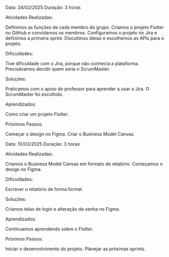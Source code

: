 Data: 24/02/2025
Duração: 3 horas

Atividades Realizadas:

Definimos as funções de cada membro do grupo.
Criamos o projeto Flutter no GitHub e convidamos os membros.
Configuramos o projeto no Jira e definimos a primeira sprint.
Discutimos ideias e escolhemos as APIs para o projeto.

Dificuldades:

Tive dificuldade com o Jira, porque não conhecia a plataforma.
Precisávamos decidir quem seria o ScrumMaster.

Soluções:

Praticamos com o apoio do professor para aprender a usar o Jira.
O ScrumMaster foi escolhido.

Aprendizados:

Como criar um projeto Flutter.

Próximos Passos:

Começar o design no Figma.
Criar o Business Model Canvas.


Data: 10/03/2025
Duração: 3 horas

Atividades Realizadas:

Criamos o Business Model Canvas em formato de relatório.
Começamos o design no Figma.

Dificuldades:

Escrever o relatório de forma formal.

Soluções:

Criamos telas de login e alteração de senha no Figma.

Aprendizados:

Continuamos aprendendo sobre o Flutter.

Próximos Passos:

Iniciar o desenvolvimento do projeto.
Planejar as próximas sprints.
